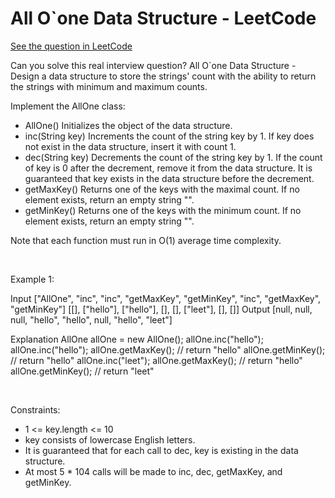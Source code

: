 # All O`one Data Structure - LeetCode
[See the question in LeetCode](https://leetcode.com/problems/all-oone-data-structure/submissions/1730249037/?envType=problem-list-v2&envId=doubly-linked-list)

Can you solve this real interview question? All O`one Data Structure - Design a data structure to store the strings' count with the ability to return the strings with minimum and maximum counts.

Implement the AllOne class:

 * AllOne() Initializes the object of the data structure.
 * inc(String key) Increments the count of the string key by 1. If key does not exist in the data structure, insert it with count 1.
 * dec(String key) Decrements the count of the string key by 1. If the count of key is 0 after the decrement, remove it from the data structure. It is guaranteed that key exists in the data structure before the decrement.
 * getMaxKey() Returns one of the keys with the maximal count. If no element exists, return an empty string "".
 * getMinKey() Returns one of the keys with the minimum count. If no element exists, return an empty string "".

Note that each function must run in O(1) average time complexity.

 

Example 1:


Input
["AllOne", "inc", "inc", "getMaxKey", "getMinKey", "inc", "getMaxKey", "getMinKey"]
[[], ["hello"], ["hello"], [], [], ["leet"], [], []]
Output
[null, null, null, "hello", "hello", null, "hello", "leet"]

Explanation
AllOne allOne = new AllOne();
allOne.inc("hello");
allOne.inc("hello");
allOne.getMaxKey(); // return "hello"
allOne.getMinKey(); // return "hello"
allOne.inc("leet");
allOne.getMaxKey(); // return "hello"
allOne.getMinKey(); // return "leet"


 

Constraints:

 * 1 <= key.length <= 10
 * key consists of lowercase English letters.
 * It is guaranteed that for each call to dec, key is existing in the data structure.
 * At most 5 * 104 calls will be made to inc, dec, getMaxKey, and getMinKey.
